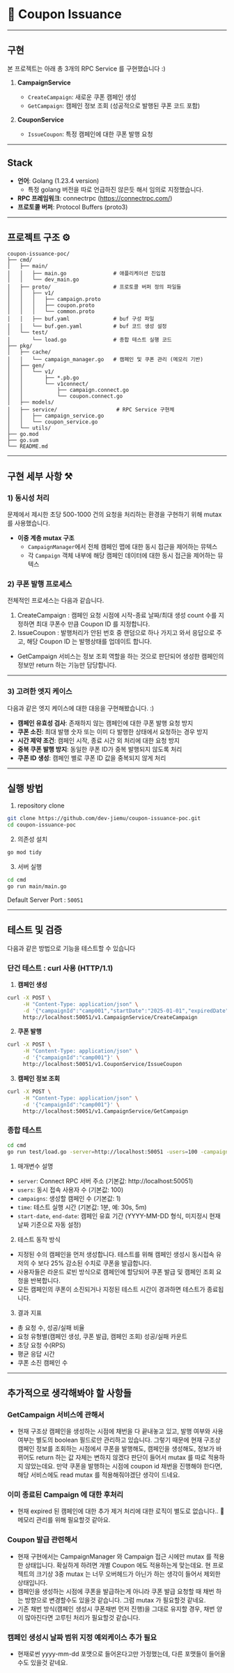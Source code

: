 # 📠 Coupon Issuance

---

## 구현
본 프로젝트는 아래 총 3개의 RPC Service 를 구현했습니다 :)

1. **CampaignService**
   - `CreateCampaign`: 새로운 쿠폰 캠페인 생성
   - `GetCampaign`: 캠페인 정보 조회 (성공적으로 발행된 쿠폰 코드 포함)

2. **CouponService**
   - `IssueCoupon`: 특정 캠페인에 대한 쿠폰 발행 요청

---

## Stack
- **언어**: Golang (1.23.4 version)
  - 특정 golang 버전을 따로 언급하진 않은듯 해서 임의로 지정했습니다.
- **RPC 프레임워크**: connectrpc (https://connectrpc.com/)
- **프로토콜 버퍼**: Protocol Buffers (proto3)

---

## 프로젝트 구조 ⚙️

```
coupon-issuance-poc/
├── cmd/
│   ├── main/
│   │   ├── main.go               # 애플리케이션 진입점
│   │   └── dev_main.go        
│   ├── proto/                    # 프로토콜 버퍼 정의 파일들
│   │   ├── v1/
│   │   │   ├── campaign.proto
│   │   │   ├── coupon.proto
│   │   │   └── common.proto
│   │   ├── buf.yaml              # buf 구성 파일
│   │   └── buf.gen.yaml          # buf 코드 생성 설정
│   └── test/                     
│       └── load.go               # 종합 테스트 실행 코드
├── pkg/
│   ├── cache/
│   │   └── campaign_manager.go   # 캠페인 및 쿠폰 관리 (메모리 기반)
│   ├── gen/                    
│   │   └── v1/
│   │       ├── *.pb.go       
│   │       └── v1connect/
│   │           ├── campaign.connect.go
│   │           └── coupon.connect.go
│   ├── models/                
│   ├── service/                   # RPC Service 구현체
│   │   ├── campaign_service.go
│   │   └── coupon_service.go
│   └── utils/           
├── go.mod
├── go.sum
└── README.md
```

---

## 구현 세부 사항 ⚒️

### 1) 동시성 처리
문제에서 제시한 초당 500-1000 건의 요청을 처리하는 환경을 구현하기 위해 mutax 를 사용했습니다.
- **이중 계층 mutax 구조** 
  - `CampaignManager`에서 전체 캠페인 맵에 대한 동시 접근을 제어하는 뮤텍스
  - 각 `Campaign` 객체 내부에 해당 캠페인 데이터에 대한 동시 접근을 제어하는 뮤텍스

### 2) 쿠폰 발행 프로세스

전체적인 프로세스는 다음과 같습니다.

1. CreateCampaign : 캠페인 요청 시점에 시작-종료 날짜/최대 생성 count 수를 지정하면 최대 쿠폰수 만큼 Coupon ID 를 지정합니다.
2. IssueCoupon : 발행처리가 안된 번호 중 랜덤으로 하나 가지고 와서 응답으로 주고, 해당 Coupon ID 는 발행상태를 업데이트 합니다.

* GetCampaign 서비스는 정보 조회 역할을 하는 것으로 판단되어 생성한 캠페인의 정보만 return 하는 기능만 담당합니다.

---

### 3) 고려한 엣지 케이스

다음과 같은 엣지 케이스에 대한 대응을 구현해봤습니다. :)

- **캠페인 유효성 검사**: 존재하지 않는 캠페인에 대한 쿠폰 발행 요청 방지
- **쿠폰 소진**: 최대 발행 숫자 또는 이미 다 발행한 상태에서 요청하는 경우 방지
- **시간 제약 조건**: 캠페인 시작, 종료 시간 외 처리에 대한 요청 방지
- **중복 쿠폰 발행 방지**: 동일한 쿠폰 ID가 중복 발행되지 않도록 처리
- **쿠폰 ID 생성**: 캠페인 별로 쿠폰 ID 값을 중복되지 않게 처리

---
## 실행 방법
1. repository clone
```bash
git clone https://github.com/dev-jiemu/coupon-issuance-poc.git
cd coupon-issuance-poc
```

2. 의존성 설치
```bash
go mod tidy
```

3. 서버 실행
```bash
cd cmd
go run main/main.go
```

Default Server Port : `50051`

---
## 테스트 및 검증

다음과 같은 방법으로 기능을 테스트할 수 있습니다
### 단건 테스트 : curl 사용 (HTTP/1.1)

1. **캠페인 생성**
```bash
curl -X POST \
     -H "Content-Type: application/json" \
     -d '{"campaignId":"camp001","startDate":"2025-01-01","expiredDate":"2025-12-31","maxCoupon":1000}' \
     http://localhost:50051/v1.CampaignService/CreateCampaign
```

2. **쿠폰 발행**
```bash
curl -X POST \
     -H "Content-Type: application/json" \
     -d '{"campaignId":"camp001"}' \
     http://localhost:50051/v1.CouponService/IssueCoupon
```

3. **캠페인 정보 조회**
```bash
curl -X POST \
     -H "Content-Type: application/json" \
     -d '{"campaignId":"camp001"}' \
     http://localhost:50051/v1.CampaignService/GetCampaign
  ```

### 종합 테스트
```bash
cd cmd
go run test/load.go -server=http://localhost:50051 -users=100 -campaigns=1 -time=30s -start-date=2025-05-12 -end-date=2025-05-19
```
1. 매개변수 설명
- `server`: Connect RPC 서버 주소 (기본값: http://localhost:50051)
- `users`: 동시 접속 사용자 수 (기본값: 100)
- `campaigns`: 생성할 캠페인 수 (기본값: 1)
- `time`: 테스트 실행 시간 (기본값: 1분, 예: 30s, 5m)
- `start-date`, `end-date`: 캠페인 유효 기간 (YYYY-MM-DD 형식, 미지정시 현재 날짜 기준으로 자동 설정)

2. 테스트 동작 방식

- 지정된 수의 캠페인을 먼저 생성합니다. 테스트를 위해 캠페인 생성시 동시접속 유저의 수 보다 25% 감소된 수치로 쿠폰을 발급합니다. 
- 사용자들은 라운드 로빈 방식으로 캠페인에 할당되어 쿠폰 발급 및 캠페인 조회 요청을 반복합니다.
- 모든 캠페인의 쿠폰이 소진되거나 지정된 테스트 시간이 경과하면 테스트가 종료됩니다.

3. 결과 지표

- 총 요청 수, 성공/실패 비율
- 요청 유형별(캠페인 생성, 쿠폰 발급, 캠페인 조회) 성공/실패 카운트
- 초당 요청 수(RPS)
- 평균 응답 시간
- 쿠폰 소진 캠페인 수


---
## 추가적으로 생각해봐야 할 사항들

### GetCampaign 서비스에 관해서

- 현재 구조상 캠페인을 생성하는 시점에 채번을 다 끝내놓고 있고, 발행 여부와 사용 여부는 별도의 boolean 필드로만 관리하고 있습니다.
그렇기 때문에 현재 구조상 캠페인 정보를 조회하는 시점에서 쿠폰을 발행해도, 캠페인을 생성해도, 정보가 바뀌어도 return 하는 값 자체는 변하지 않겠다 판단이 들어서 mutax 를 따로 적용하지 않았는데요. 만약 쿠폰을 발행하는 시점에 coupon id 채번을 진행해야 한다면, 해당 서비스에도 read mutax 를 적용해줘야겠단 생각이 드네요.


### 이미 종료된 Campaign 에 대한 후처리

- 현재 expired 된 캠페인에 대한 추가 제거 처리에 대한 로직이 별도로 없습니다.. 🥲 메모리 관리를 위해 필요할것 같아요.


### Coupon 발급 관련해서
- 현재 구현에서는 CampaignManager 와 Campaign 접근 시에만 mutax 를 적용한 상태입니다. 확실하게 하려면 개별 Coupon 에도 적용하는게 맞는데요. 현 프로젝트의 크기상 3중 mutax 는 너무 오버헤드가 아닌가 하는 생각이 들어서 제외한 상태입니다.
- 캠페인을 생성하는 시점에 쿠폰을 발급하는게 아니라 쿠폰 발급 요청할 때 채번 하는 방향으로 변경할수도 있을것 같습니다. 그럼 mutax 가 필요할것 같네요.
- 기존 채번 방식(캠페인 생성시 쿠폰채번 먼저 진행)을 그대로 유지할 경우, 채번 양이 많아진다면 고루틴 처리가 필요할것 같습니다.


### 캠페인 생성시 날짜 범위 지정 예외케이스 추가 필요

- 현재로썬 yyyy-mm-dd 포맷으로 들어온다고만 가정했는데, 다른 포맷들이 들어올수도 있을것 같네요.
